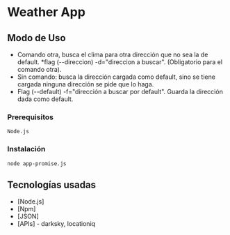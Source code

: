 # Weather App
## Modo de Uso
* Comando otra, busca el clima para otra dirección que no sea la de default.
  *flag (--direccion) -d="direccion a buscar". (Obligatorio para el comando otra).
* Sin comando: busca la dirección cargada como default, sino se tiene cargada ninguna dirección se pide que lo haga.
* Flag (--default) -f="dirección a buscar por default". Guarda la dirección dada como default.

### Prerequisitos

```
Node.js
```

### Instalación

```
node app-promise.js
```

## Tecnologías usadas

* [Node.js]
* [Npm]
* [JSON]
* [APIs] - darksky, locationiq

